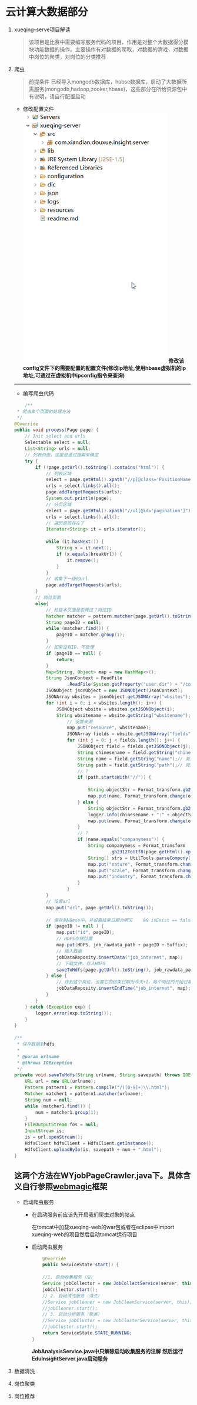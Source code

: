 # 云计算大数据部分
1. xueqing-serve项目解读
   > 该项目是比赛中需要编写服务代码的项目，作用是对整个大数据得分模块功能数据的操作。主要操作有对数据的爬取，对数据的清戏，对数据中岗位的聚类，对岗位的分类推荐

2. 爬虫
   >前提条件 已经导入mongodb数据库，habse数据库，启动了大数据所需服务(mongodb,hadoop,zooker,hbase)，这些部分在所给资源包中有说明，请自行配置启动

    * 修改配置文件
    ![config.gif](/pic/config.gif)
    **修改该config文件下的需要配置的配置文件(修改ip地址,使用hbase虚拟机的ip地址,可通过在虚拟机中ipconfig指令来查询)**

    -------------------------------------------------------------------------------------------------------------
    * 编写爬虫代码
    ```java
    	/**
	 * 爬虫单个页面的处理方法
	 */
	@Override
	public void process(Page page) {
		// Init select and urls
		Selectable select = null;
		List<String> urls = null;
		// 列表页面，这里是通过搜索来确定
		try {
			if (!page.getUrl().toString().contains("html")) {
				// 列表区域
				select = page.getHtml().xpath("//p[@class='PositionName']");
				urls = select.links().all();
				page.addTargetRequests(urls);
				System.out.println(page);
				// 分页区域
				select = page.getHtml().xpath("//ul[@id='pagination']");
				urls = select.links().all();
				// 遍历是否存在了
				Iterator<String> it = urls.iterator();

				while (it.hasNext()) {
					String x = it.next();
					if (x.equals(breakUrl)) {
						it.remove();
					}
				}
				// 收集下一级的url
				page.addTargetRequests(urls);
			}
			// 岗位页面
			else{
				// 检查本页面是否爬过？岗位ID
				Matcher matcher = pattern.matcher(page.getUrl().toString());
				String pageID = null;
				while (matcher.find()) {
					pageID = matcher.group(1);
				}
				// 如果没有ID，不处理
				if (pageID == null) {
					return;
				}
				Map<String, Object> map = new HashMap<>();
				String JsonContext = ReadFile
						.ReadFile(System.getProperty("user.dir") + "/configuration/job_config.json");
				JSONObject jsonObject = new JSONObject(JsonContext);
				JSONArray wbsites = jsonObject.getJSONArray("wbsites");
				for (int i = 0; i < wbsites.length(); i++) {
					JSONObject wbsite = wbsites.getJSONObject(i);
					String wbsitename = wbsite.getString("wbsitename");
						// 设置来源
						map.put("resource", wbsitename);
						JSONArray fields = wbsite.getJSONArray("fields");
						for (int j = 0; j < fields.length(); j++) {
							JSONObject field = fields.getJSONObject(j);
							String chinesename = field.getString("chinesename");// 标签的中文名称
							String name = field.getString("name");// 英文名称
							String path = field.getString("path");// 爬虫网页标签路径
							// ?
							if (path.startsWith("//")) {
								
								String objectStr = Format_transform.gb2312ToUtf8(page.getHtml().xpath(path).toString());// 性能很差
								map.put(name, Format_transform.change(objectStr));
							} else {
								String objectStr = Format_transform.gb2312ToUtf8(page.getHtml().regex(path).toString());
								logger.info(chinesename + ":" + objectStr);
								map.put(name, Format_transform.change(objectStr));
							}
							// ?
							if (name.equals("companymess")) {
								String companymess = Format_transform
										.gb2312ToUtf8(page.getHtml().xpath(path).toString());
								String[] strs = UtilTools.parseCompony(companymess);
								map.put("nature", Format_transform.change(strs[0]));
								map.put("scale", Format_transform.change(strs[1]));
								map.put("industry", Format_transform.change(strs[2]));
							}
						}
				}
				// 设置url
				map.put("url", page.getUrl().toString());

				// 保存到HBase中，并设置结束日期为明天    && isExist == false
				if (pageID != null ) {
					map.put("id", pageID);
					// HDFS存储位置
					map.put(HDFS, job_rawdata_path + pageID + Suffix);
					// 插入数据
					jobDataReposity.insertData("job_internet", map);
					// 下载文件，存入HDFS
					saveToHdfs(page.getUrl().toString(), job_rawdata_path);
				} else {
					// 找到这个岗位，设置它的结束日期为今天+1，每个岗位的开始日期和结束日期，目的为了统计持续周期
					jobDataReposity.insertEndTime("job_internet", map);
				}
			} 
		} catch (Exception exp) {
			logger.error(exp.toString());
		}
	}

	/**
	 * 保存数据到hdfs
	 * 
	 * @param urlname
	 * @throws IOException
	 */
	private void saveToHdfs(String urlname, String savepath) throws IOException {
		URL url = new URL(urlname);
		Pattern pattern1 = Pattern.compile("/([0-9]+)\\.html");
		Matcher matcher1 = pattern1.matcher(urlname);
		String num = null;
		while (matcher1.find()) {
			num = matcher1.group(1);
		}
		FileOutputStream fos = null;
		InputStream is;
		is = url.openStream();
		HdfsClient hdfsClient = HdfsClient.getInstance();
		HdfsClient.uploadByIo(is, savepath + num + ".html");	
	}
    ```
    
    **这两个方法在WYjobPageCrawler.java下。具体含义自行参照[webmagic](https://github.com/code4craft/webmagic)框架**
    ----------------------------------------------------------------------------------
    * 启动爬虫服务
        - 在启动服务前应该先开启我们爬虫对象的站点

            在tomcat中加载xueqing-web的war包或者在eclipse中import xueqing-web的项目然后启动tomcat运行项目
        - 启动爬虫服务

            ```java
                @Override
	            public ServiceState start() {

                //1. 启动收集服务（虫）
                Service jobCollector = new JobCollectService(server, this);
                jobCollector.start();
                // 2. 启动清洗服务（清洗）
                //Service jobCleaner = new JobCleanService(server, this);
                //jobCleaner.start();
                // 3. 启动分析服务（聚类）
                //Service jobCluster = new JobClusterService(server, this);
                //jobCluster.start();
                return ServiceState.STATE_RUNNING;
            }
            ```
            **JobAnalysisService.java中只解除启动收集服务的注解**
            **然后运行EduInsightServer.java启动服务**

3. 数据清洗
4. 岗位聚类
5. 岗位推荐

